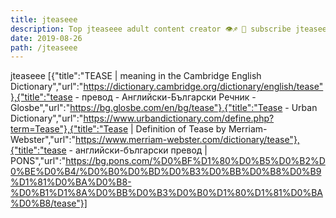 ```yaml
---
title: jteaseee
description: Top jteaseee adult content creator 👁♐️ 👑 subscribe jteaseee to my porn site below IG jteaseee
date: 2019-08-26
path: /jteaseee
---
```


jteaseee
[{"title":"TEASE | meaning in the Cambridge English Dictionary","url":"https://dictionary.cambridge.org/dictionary/english/tease"},{"title":"tease - превод - Английски-Български Речник - Glosbe","url":"https://bg.glosbe.com/en/bg/tease"},{"title":"Tease - Urban Dictionary","url":"https://www.urbandictionary.com/define.php?term=Tease"},{"title":"Tease | Definition of Tease by Merriam-Webster","url":"https://www.merriam-webster.com/dictionary/tease"},{"title":"tease - английски-български превод | PONS","url":"https://bg.pons.com/%D0%BF%D1%80%D0%B5%D0%B2%D0%BE%D0%B4/%D0%B0%D0%BD%D0%B3%D0%BB%D0%B8%D0%B9%D1%81%D0%BA%D0%B8-%D0%B1%D1%8A%D0%BB%D0%B3%D0%B0%D1%80%D1%81%D0%BA%D0%B8/tease"}]

